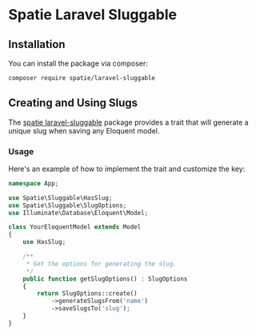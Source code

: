 # Spatie Laravel Sluggable

## Installation

You can install the package via composer:

```bash
composer require spatie/laravel-sluggable
```
## Creating and Using Slugs

The [spatie laravel-sluggable](https://github.com/spatie/laravel-sluggable) package provides a trait
that will generate a unique slug when saving any Eloquent model.

### Usage

Here's an example of how to implement the trait and customize the key:

```php
namespace App;

use Spatie\Sluggable\HasSlug;
use Spatie\Sluggable\SlugOptions;
use Illuminate\Database\Eloquent\Model;

class YourEloquentModel extends Model
{
    use HasSlug;

    /**
     * Get the options for generating the slug.
     */
    public function getSlugOptions() : SlugOptions
    {
        return SlugOptions::create()
            ->generateSlugsFrom('name')
            ->saveSlugsTo('slug');
    }
}
```



